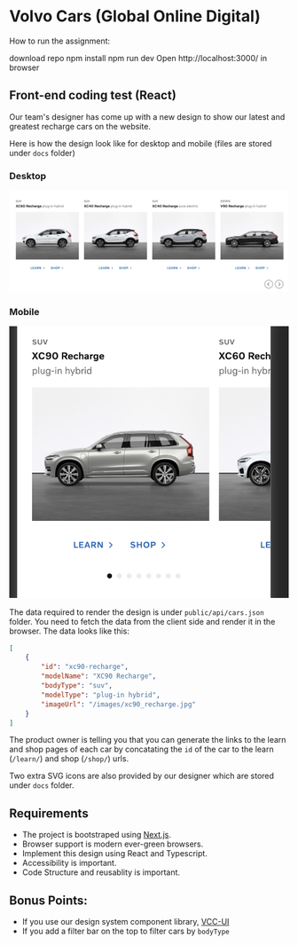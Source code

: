 # Volvo Cars (Global Online Digital)

How to run the assignment:

download repo
npm install
npm run dev
Open http://localhost:3000/ in browser

## Front-end coding test (React)

Our team's designer has come up with a new design to show our latest and greatest recharge cars on the website.

Here is how the design look like for desktop and mobile (files are stored under `docs` folder)

### Desktop

![ProductListDesktop](./docs/ProductList-Desktop.png)

### Mobile

![ProductListDesktop](./docs/ProductList-Mobile.png)

The data required to render the design is under `public/api/cars.json` folder. You need to fetch the data from the client side and render it in the browser. The data looks like this:

```json
[
    {
        "id": "xc90-recharge",
        "modelName": "XC90 Recharge",
        "bodyType": "suv",
        "modelType": "plug-in hybrid",
        "imageUrl": "/images/xc90_recharge.jpg"
    }
]
```

The product owner is telling you that you can generate the links to the learn and shop pages of each car by concatating the `id` of the car to the learn (`/learn/`) and shop (`/shop/`) urls.

Two extra SVG icons are also provided by our designer which are stored under `docs` folder.

## Requirements

-   The project is bootstraped using [Next.js](https://nextjs.org/).
-   Browser support is modern ever-green browsers.
-   Implement this design using React and Typescript.
-   Accessibility is important.
-   Code Structure and reusablity is important.

## Bonus Points:

-   If you use our design system component library, [VCC-UI](https://vcc-ui.vercel.app/)
-   If you add a filter bar on the top to filter cars by `bodyType`
